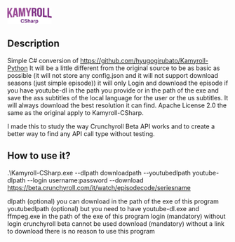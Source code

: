 <img src="https://github.com/federicorosso1993/Kamyroll-CSharp/blob/master/img_title.png" width="20%"></img>

## Description
Simple C# conversion of https://github.com/hyugogirubato/Kamyroll-Python
It will be a little different from the original source to be as basic as possible (it will not store any config.json and it will not support download seasons (just simple episode)) it will only Login and download the episode if you have youtube-dl in the path you provide or in the path of the exe and save the ass subtitles of the local language for the user or the us subtitles. It will always download the best resolution it can find.
Apache License 2.0 the same as the original apply to Kamyroll-CSharp.

I made this to study the way Crunchyroll Beta API works and to create a better way to find any API call type without testing.


## How to use it?

.\Kamyroll-CSharp.exe --dlpath downloadpath --youtubedlpath youtube-dlpath --login username:password --download https://beta.crunchyroll.com/it/watch/episodecode/seriesname

dlpath (optional) you can download in the path of the exe of this program
youtubedlpath (optional) but you need to have youtube-dl.exe and ffmpeg.exe in the path of the exe of this program
login (mandatory) without login crunchyroll beta cannot be used
download (mandatory) without a link to download there is no reason to use this program
